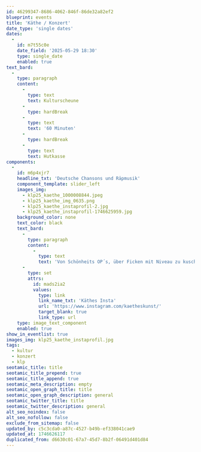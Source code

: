 ```yaml
---
id: 46299347-8686-4062-846f-86de32a82ef2
blueprint: events
title: 'Käthe / Konzert'
date_type: 'single dates'
dates:
  -
    id: m7t55c0e
    date_field: '2025-05-29 18:30'
    type: single_date
    enabled: true
text_bard:
  -
    type: paragraph
    content:
      -
        type: text
        text: Kulturscheune
      -
        type: hardBreak
      -
        type: text
        text: '60 Minuten'
      -
        type: hardBreak
      -
        type: text
        text: Hutkasse
components:
  -
    id: m6p4xjr7
    headline_txt: 'Deutsche Chansons und Räpmusik'
    component_template: slider_left
    images_img:
      - klp25_kaethe_1000008844.jpeg
      - klp25_kaethe_img_0635.png
      - klp25_kaethe_instaprofil-2.jpg
      - klp25_kaethe_instaprofil-1746625959.jpg
    background_color: none
    text_color: black
    text_bard:
      -
        type: paragraph
        content:
          -
            type: text
            text: 'Von Schönheits OP´s, über Ficken mit Niveau zu kuschelnden Pinguinen ist für alle Tiere was dabei. '
      -
        type: set
        attrs:
          id: mads2ia2
          values:
            type: link
            link_name_txt: 'Käthes Insta'
            url: 'https://www.instagram.com/kaetheskunst/'
            target_blank: true
            link_type: url
    type: image_text_component
    enabled: true
show_in_eventlist: true
images_img: klp25_kaethe_instaprofil.jpg
tags:
  - kultur
  - konzert
  - klp
seotamic_title: title
seotamic_title_prepend: true
seotamic_title_append: true
seotamic_meta_description: empty
seotamic_open_graph_title: title
seotamic_open_graph_description: general
seotamic_twitter_title: title
seotamic_twitter_description: general
alt_seo_noindex: false
alt_seo_nofollow: false
exclude_from_sitemap: false
updated_by: c5c3cda0-a87c-4527-b49b-ef338041cae9
updated_at: 1746626117
duplicated_from: d6630c01-67a7-45d7-8b2f-06491d401d84
---
```

